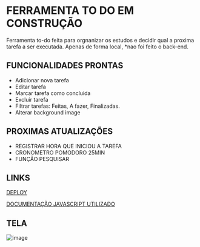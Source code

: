 # FERRAMENTA TO DO EM CONSTRUÇÃO

Ferramenta to-do feita para orgnanizar os estudos e decidir qual a proxima tarefa a ser executada.
Apenas de forma local, *nao foi feito o back-end.

<h2> FUNCIONALIDADES PRONTAS </h2>
<ul>
  <li> Adicionar nova tarefa</li>
  <li> Editar tarefa</li>
  <li> Marcar tarefa como concluida</li>
  <li> Excluir tarefa</li>
  <li>Filtrar tarefas: Feitas, A fazer, Finalizadas.</li>
  <li> Alterar background image</li>
</ul>

<h2> PROXIMAS ATUALIZAÇÕES </h2>
<ul>
  <li> REGISTRAR HORA QUE INICIOU A TAREFA</li>
  <li> CRONOMETRO POMODORO 25MIN </li>
  
  <li> FUNÇÃO PESQUISAR </li>
</ul>

<h2> LINKS </h2>

<a href="https://daviroquedev.github.io/to-do/"> DEPLOY </a>

<a href="https://docs.google.com/document/d/e/2PACX-1vQCWishanVGK1xvVo_b9xG_SKVKte7cH937u33f9Ix7Zgh2oj0k3GFm7DLQU5C12QyvJQyjZ-hc8NeY/pub"> DOCUMENTAÇÃO JAVASCRIPT UTILIZADO </a>

<h2> TELA </h2>

![image](https://user-images.githubusercontent.com/101668192/186216316-623c5bb2-53d6-4172-a72e-7a5a19c2ba97.png)

